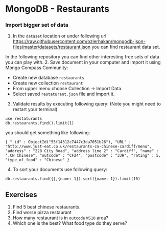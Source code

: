 # MongoDB - Restaurants

### Import bigger set of data

1. In the `dataset` location or under following url https://raw.githubusercontent.com/ozlerhakan/mongodb-json-files/master/datasets/restaurant.json you can find restaurant data set. 

In the following repository you can find other interesting free sets of data you can play with.
2. Save document in your computer and import it using Mongo Compass Community:
- Create new database `restaurants`
- Create new collection `restaurant`
- From upper menu choose Collection -> Import Data
- Select saved `restaturant.json` file and import it.
3. Validate results by executing following query:
(Note you might need to restart your terminal)
```aidl
use restaturants
db.restaurants.find().limit(1)
```
you should get something like following:
```aidl
{ "_id" : ObjectId("55f14312c7447c3da7051b26"), "URL" : "http://www.just-eat.co.uk/restaurants-cn-chinese-cardiff/menu", "address" : "228 City Road", "address line 2" : "Cardiff", "name" : ".CN Chinese", "outcode" : "CF24", "postcode" : "3JH", "rating" : 5, "type_of_food" : "Chinese" }
```
4. To sort your documents use following query:
```aidl
db.restaurants.find({},{name: 1}).sort({name: 1}).limit(10)
```

## Exercises
1. Find 5 best chinese restaurants.
2. Find worse pizza restaurant
3. How many restaurant is in `outcode` `WS10` area?
4. Which one is the best? What food type do they serve?